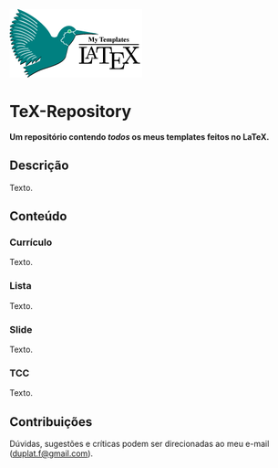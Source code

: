 ![capa](001.png)

# TeX-Repository

**Um repositório contendo _todos_ os meus templates feitos no LaTeX.**

## Descrição

Texto.

## Conteúdo

### Currículo

Texto.

### Lista

Texto.

### Slide

Texto.

### TCC

Texto.

## Contribuições

Dúvidas, sugestões e críticas podem ser direcionadas ao meu e-mail (duplat.f@gmail.com).
